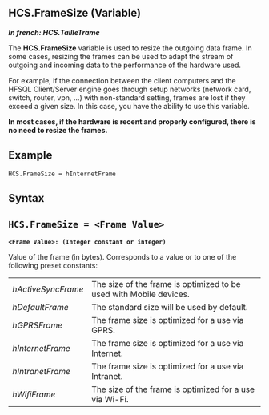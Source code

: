 


## HCS.FrameSize (Variable)

***In french: HCS.TailleTrame***



<a name="XUse"></a>
<a name="Use"></a>
<a name="description"></a>
The **HCS.FrameSize** variable is used to resize the outgoing data frame. In some cases, resizing the frames can be used to adapt the stream of outgoing and incoming data to the performance of the hardware used. 

For example, if the connection between the client computers and the HFSQL Client/Server engine goes through setup networks (network card, switch, router, vpn, ...) with non-standard setting, frames are lost if they exceed a given size. In this case, you have the ability to use this variable.  

**In most cases, if the hardware is recent and properly configured, there is no need to resize the frames.**




<a name="Example1"></a>
<a name="sample_code"></a>

## Example


```wl
HCS.FrameSize = hInternetFrame
```

<a name="XSYNTAX"></a>
<a name="SYNTAX1"></a>

## Syntax

`HCS.FrameSize = <Frame Value>`
---

**`<Frame Value>: (Integer constant or integer)`**

Value of the frame (in bytes). Corresponds to a value or to one of the following preset constants: 


|   |   |
| --- | --- |
| *hActiveSyncFrame* | The size of the frame is optimized to be used with Mobile devices. |
| *hDefaultFrame* | The standard size will be used by default. |
| *hGPRSFrame* | The frame size is optimized for a use via GPRS. |
| *hInternetFrame* | The frame size is optimized for a use via Internet. |
| *hIntranetFrame* | The frame size is optimized for a use via Intranet. |
| *hWifiFrame* | The size of the frame is optimized for a use via Wi-Fi. |






